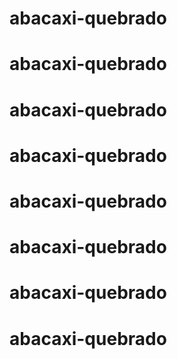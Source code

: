 
# abacaxi-quebrado
# abacaxi-quebrado
# abacaxi-quebrado
# abacaxi-quebrado
# abacaxi-quebrado
# abacaxi-quebrado
# abacaxi-quebrado
# abacaxi-quebrado
